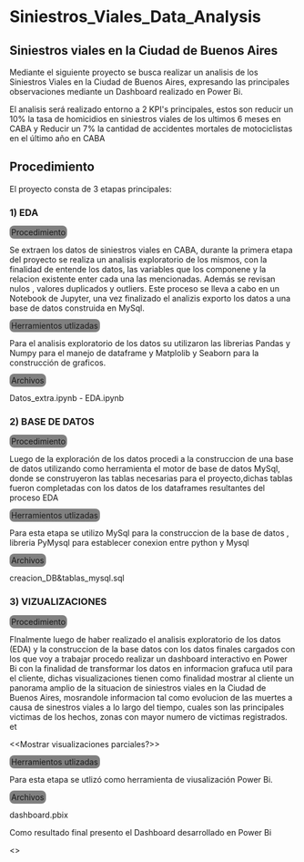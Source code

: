 # Siniestros_Viales_Data_Analysis

## Siniestros viales en la Ciudad de Buenos Aires 

Mediante el siguiente proyecto se busca realizar un analisis de los Siniestros Viales en la Ciudad de Buenos Aires, expresando las principales observaciones mediante un Dashboard realizado en Power Bi.

El analisis será realizado entorno a 2 KPI's principales, estos son reducir un 10% la tasa de homicidios en siniestros viales de los ultimos 6 meses en CABA y Reducir un 7% la cantidad de accidentes mortales de motociclistas en el último año en CABA

## Procedimiento
El proyecto consta de 3 etapas principales:
### 1) EDA
<span style="border-radius: 8px; padding: 3px; background-color: gray;">Procedimiento</span>

Se extraen los datos de siniestros viales en CABA, durante la primera etapa del proyecto se realiza un analisis exploratorio de los mismos, con la finalidad de entende los datos, las variables que los componene y la relacion existente enter cada una las mencionadas. Además se revisan nulos , valores duplicados y outliers. Este proceso se lleva a cabo en un Notebook de Jupyter, una vez finalizado el analizis exporto los datos a una base de datos construida en MySql.

<span style="border-radius: 8px; padding: 3px; background-color: gray;">Herramientos utlizadas</span>

Para el analisis exploratorio de los datos su utilizaron las librerias Pandas y Numpy para el manejo de dataframe y Matplolib y Seaborn para la construcción de graficos.

<span style="border-radius: 8px; padding: 3px; background-color: gray;">Archivos</span>

Datos_extra.ipynb - EDA.ipynb

### 2) BASE DE DATOS
<span style="border-radius: 8px; padding: 3px; background-color: gray;">Procedimiento</span>

Luego de la exploración de los datos procedi a la construccion de una base de datos utilizando como herramienta el motor de base de datos MySql, donde se construyeron las tablas necesarias para el proyecto,dichas tablas fueron completadas con los datos de los dataframes resultantes del proceso EDA

<span style="border-radius: 8px; padding: 3px; background-color: gray;">Herramientos utlizadas</span>

Para esta etapa se utilizo MySql para la construccion de la base de datos , libreria PyMysql para establecer conexion entre python y Mysql

<span style="border-radius: 8px; padding: 3px; background-color: gray;">Archivos</span>

creacion_DB&tablas_mysql.sql

### 3) VIZUALIZACIONES 

<span style="border-radius: 8px; padding: 3px; background-color: gray;">Procedimiento</span>

FInalmente luego de haber realizado el analisis exploratorio de los datos (EDA) y la construccion de la base datos con los datos finales cargados con los que voy a trabajar procedo realizar un dashboard interactivo en Power Bi con la finalidad de transformar los datos en informacion grafuca util para el cliente, dichas visualizaciones tienen como finalidad mostrar al cliente un panorama amplio de la situacion de siniestros viales en la Ciudad de Buenos Aires, mosrandole informacion tal como evolucion de  las muertes a causa de sinestros viales a lo largo del tiempo, cuales son las principales victimas de los hechos, zonas con mayor numero de victimas registrados. et

<<Mostrar visualizaciones parciales?>>

<span style="border-radius: 8px; padding: 3px; background-color: gray;">Herramientos utlizadas</span>

Para esta etapa se utlizó como herramienta de  viusalización Power Bi.

<span style="border-radius: 8px; padding: 3px; background-color: gray;">Archivos</span>

dashboard.pbix

Como resultado final presento el Dashboard desarrollado en Power Bi 

<<Insertar imagen del Dashboard>>




